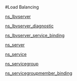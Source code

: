 #Load Balancing

[ns_lbvserver](ns_lbvserver)
[ns_lbvserver_diagnostic](ns_lbvserver_diagnostic)
[ns_lbvserver_service_binding](ns_lbvserver_service_binding)
[ns_server](ns_server)
[ns_service](ns_service)
[ns_servicegroup](ns_servicegroup)
[ns_servicegroupmember_binding](ns_servicegroupmember_binding)


